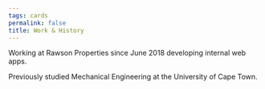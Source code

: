 ```yaml
---
tags: cards
permalink: false
title: Work & History
---
```

Working at Rawson Properties since June 2018 developing internal web apps.

Previously studied Mechanical Engineering at the University of Cape Town.
